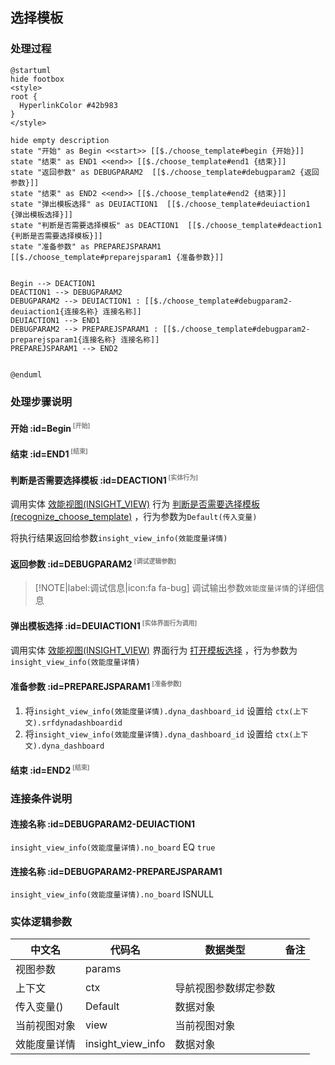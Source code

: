 ## 选择模板 <!-- {docsify-ignore-all} -->

   

### 处理过程

```plantuml
@startuml
hide footbox
<style>
root {
  HyperlinkColor #42b983
}
</style>

hide empty description
state "开始" as Begin <<start>> [[$./choose_template#begin {开始}]]
state "结束" as END1 <<end>> [[$./choose_template#end1 {结束}]]
state "返回参数" as DEBUGPARAM2  [[$./choose_template#debugparam2 {返回参数}]]
state "结束" as END2 <<end>> [[$./choose_template#end2 {结束}]]
state "弹出模板选择" as DEUIACTION1  [[$./choose_template#deuiaction1 {弹出模板选择}]]
state "判断是否需要选择模板" as DEACTION1  [[$./choose_template#deaction1 {判断是否需要选择模板}]]
state "准备参数" as PREPAREJSPARAM1  [[$./choose_template#preparejsparam1 {准备参数}]]


Begin --> DEACTION1
DEACTION1 --> DEBUGPARAM2
DEBUGPARAM2 --> DEUIACTION1 : [[$./choose_template#debugparam2-deuiaction1{连接名称} 连接名称]]
DEUIACTION1 --> END1
DEBUGPARAM2 --> PREPAREJSPARAM1 : [[$./choose_template#debugparam2-preparejsparam1{连接名称} 连接名称]]
PREPAREJSPARAM1 --> END2


@enduml
```


### 处理步骤说明

#### 开始 :id=Begin<sup class="footnote-symbol"> <font color=gray size=1>[开始]</font></sup>




#### 结束 :id=END1<sup class="footnote-symbol"> <font color=gray size=1>[结束]</font></sup>




#### 判断是否需要选择模板 :id=DEACTION1<sup class="footnote-symbol"> <font color=gray size=1>[实体行为]</font></sup>



调用实体 [效能视图(INSIGHT_VIEW)](module/Insight/insight_view.md) 行为 [判断是否需要选择模板(recognize_choose_template)](module/Insight/insight_view#行为) ，行为参数为`Default(传入变量)`

将执行结果返回给参数`insight_view_info(效能度量详情)`

#### 返回参数 :id=DEBUGPARAM2<sup class="footnote-symbol"> <font color=gray size=1>[调试逻辑参数]</font></sup>



> [!NOTE|label:调试信息|icon:fa fa-bug]
> 调试输出参数`效能度量详情`的详细信息

#### 弹出模板选择 :id=DEUIACTION1<sup class="footnote-symbol"> <font color=gray size=1>[实体界面行为调用]</font></sup>



调用实体 [效能视图(INSIGHT_VIEW)](module/Insight/insight_view.md) 界面行为 [打开模板选择](module/Insight/insight_view#界面行为) ，行为参数为`insight_view_info(效能度量详情)`

#### 准备参数 :id=PREPAREJSPARAM1<sup class="footnote-symbol"> <font color=gray size=1>[准备参数]</font></sup>



1. 将`insight_view_info(效能度量详情).dyna_dashboard_id` 设置给  `ctx(上下文).srfdynadashboardid`
2. 将`insight_view_info(效能度量详情).dyna_dashboard_id` 设置给  `ctx(上下文).dyna_dashboard`

#### 结束 :id=END2<sup class="footnote-symbol"> <font color=gray size=1>[结束]</font></sup>




### 连接条件说明
#### 连接名称 :id=DEBUGPARAM2-DEUIACTION1

```insight_view_info(效能度量详情).no_board``` EQ ```true```
#### 连接名称 :id=DEBUGPARAM2-PREPAREJSPARAM1

```insight_view_info(效能度量详情).no_board``` ISNULL


### 实体逻辑参数

|    中文名   |    代码名    |  数据类型      |备注 |
| --------| --------| --------  | --------   |
|视图参数|params|||
|上下文|ctx|导航视图参数绑定参数||
|传入变量(<i class="fa fa-check"/></i>)|Default|数据对象||
|当前视图对象|view|当前视图对象||
|效能度量详情|insight_view_info|数据对象||
